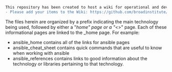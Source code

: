 ```diff
This repository has been created to host a wiki for operational and developmental items. 
- Please add your items to the Wiki: https://github.com/broadinstitute/dsp-devops-wiki/wiki
```

The files herein are organized by a prefix indicating the main technology being used, followed by either a "_home" page or a "_<<some type of information>>" page. Each of these informational pages are linked to the _home page. For example:
  
  * ansible_home          contains all of the links for ansible pages
  * ansible_cheat_sheet   contains quick commands that are useful to know when working with ansible
  * ansible_references    contains links to good information about the technology or libraries pertaining to that technology.
